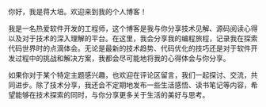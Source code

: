 你好，我是蒋大培。欢迎来到我的个人博客！

我是一名热爱软件开发的工程师，这个博客是我与你分享技术见解、源码阅读心得以及对于技术的深入理解的平台。在这里，我会分享我的编程旅程，记录我在探索代码世界时的点滴体会。无论是最新的技术趋势、代码优化的技巧还是对于软件开发过程中的挑战和解决方案，我都会尽可能地将我的心得体会与你分享。

如果你对于某个特定主题感兴趣，也欢迎在评论区留言，我们一起探讨、交流，共同进步。除了技术分享，我还会不定期地发布一些生活感悟、读书笔记等内容，希望能够在技术探索的同时，与你分享更多关于生活的美好与思考。